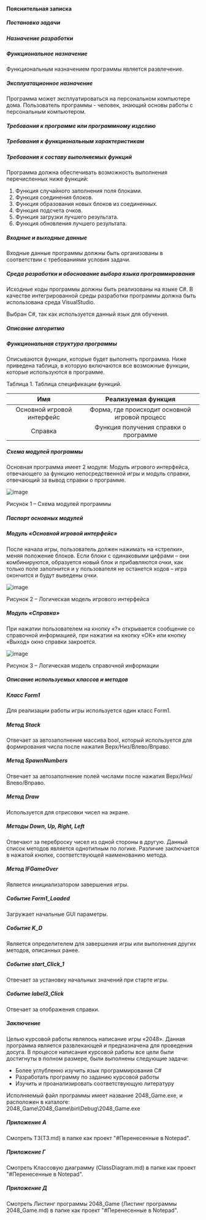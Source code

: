 #### Пояснительная записка
##### Постановка задачи
##### Назначение разработки
##### Функциональное назначение
Функциональным назначением программы является развлечение.
##### Эксплуатационное назначение
Программа может эксплуатироваться на персональном компьютере дома. Пользователь программы - человек, знающий основы работы с персональным компьютером.
##### Требования к программе или программному изделию
##### Требования к функциональным характеристикам
##### Требования к составу выполняемых функций
Программа должна обеспечивать возможность выполнения перечисленных ниже функций:
1. Функция случайного заполнения поля блоками.
2. Функция соединения блоков.
3. Функция образования новых блоков из соединенных.
4. Функция подсчета очков.
5. Функция загрузки лучшего результата.
6. Функция обновления лучшего результата.
##### Входные и выходные данные
Входные данные программы должны быть организованы в соответствии с требованиями условия задачи.
##### Среда разработки и обоснование выбора языка программирования
Исходные коды программы должны быть реализованы на языке C#. В качестве интегрированной среды разработки программы должна быть использована среда VisualStudio.

Выбран C#, так как используется данный язык для обучения.
##### Описание алгоритма
##### Функциональная структура программы
Описываются функции, которые будет выполнять программа. Ниже приведена таблица, в которую включаются все возможные функции, которые используются в программе.

Таблица 1. Таблица спецификации функций.

Имя	|Реализуемая функция
:-----:|:------------------:
| Основной игровой интерфейс |Форма, где происходит основной игровой процесс
Справка	| Функция получения справки о программе

##### Схема модулей программы
Основная программа имеет 2 модуля: Модуль игрового интерфейса, отвечающего за функцию непосредственной игры и модуль справки, отвечающий за вывод справки о программе.

![image](https://github.com/HaproBishop/ClDiNo/raw/main/StructureModel.png)

Рисунок 1 – Схема модулей программы

##### Паспорт основных модулей
##### Модуль «Основной игровой интерфейс»
После начала игры, пользователь должен нажимать на «стрелки», меняя положение блоков. Если блоки с одинаковыми цифрами – они комбинируются, образуется новый блок и прибавляются очки, как только поле заполнится и у пользователя не останется ходов – игра окончится и будут выведены очки.

![image](https://github.com/HaproBishop/ClDiNo/raw/main/LogicGameModel.png)

Рисунок 2 – Логическая модель игрового интерфейса

##### Модуль «Справка»
При нажатии пользователем на кнопку «?» открывается сообщение со справочной информацией, при нажатии на кнопку «ОК» или кнопку «Выход» окно справки закроется.

![image](https://github.com/HaproBishop/ClDiNo/raw/main/LogicHelpModel.png)

Рисунок 3 – Логическая модель справочной информации
##### Описание используемых классов и методов
##### Класс Form1
Для реализации работы игры используется один класс Form1.
##### Метод Stack
 Отвечает за автозаполнение массива bool, который используется для формирования числа после нажатия Верх/Низ/Влево/Вправо.
##### Метод SpawnNumbers
 Отвечает за автозаполнение полей числами после нажатия Верх/Низ/Влево/Вправо.
##### Метод Draw
Используется для отрисовки чисел на экране.
##### Методы Down, Up, Right, Left
Отвечают за переброску чисел из одной стороны в другую. Данный список методов является однотипным по логике. Различие заключается в нажатой кнопке, соответствующей наименованию метода.
##### Метод IFGameOver 
Является инициализатором завершения игры.
##### Событие Form1_Loaded
Загружает начальные GUI параметры.
##### Событие K_D
Является определителем для завершения игры или выполнения других методов, описанных ранее.
##### Событие start_Click_1
Отвечает за установку начальных значений при старте игры.
##### Событие label3_Click
Отвечает за отображения справки.
##### Заключение
Целью курсовой работы являлось написание игры «2048». Данная программа является развлекающей и предназначена для проведения досуга.
В процессе написания курсовой работы все цели были достигнуты в полном размере, были выполнены следующие задачи:
* Более углубленно изучить язык программирования С#
* Разработать программу по заданию курсовой работы
* Изучить и проанализировать соответствующую литературу

Исполняемый файл программы имеет название 2048_Game.exe, и расположен в каталоге: 2048_Game\2048_Game\bin\Debug\2048_Game.exe
##### Приложение А
Смотреть ТЗ(ТЗ.md) в папке как проект "#Перенесенные в Notepad".
##### Приложение Г
Смотреть Классовую диаграмму (ClassDiagram.md) в папке как проект "#Перенесенные в Notepad".
##### Приложение Д
Смотреть Листинг программы 2048_Game (Листинг программы 2048_Game.md) в папке как проект "#Перенесенные в Notepad".